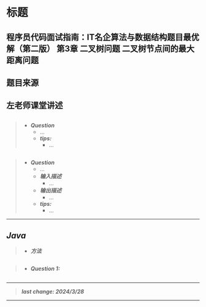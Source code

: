 # 标题

## 程序员代码面试指南：IT名企算法与数据结构题目最优解（第二版） 第3章 二叉树问题 二叉树节点间的最大距离问题

## 题目来源

## 左老师课堂讲述

## []()

## []()

> - ***Question***
>   - ...
>   - ***tips:***
>     - ...

## []()

> - ***Question***
>   - ...
>   - ***输入描述***
>     - ...
>   - ***输出描述***
>     - ...
>   - ***tips:***
>     - ...

---

## *Java*

> - ***方法***

```java
```

> - ***Question 1:***

```java
```

---

> ***last change: 2024/3/28***

---
